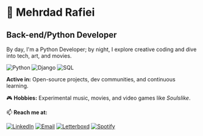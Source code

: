  # 👾 Mehrdad Rafiei
## Back-end/Python Developer
By day, I'm a Python Developer; by night, I explore creative coding and dive into tech, art, and movies.  

![Python](https://img.shields.io/badge/-Python-3776AB?style=flat-square&logo=python&logoColor=white)
![Django](https://img.shields.io/badge/-Django-092E20?style=flat-square&logo=django&logoColor=white)
![SQL](https://img.shields.io/badge/-SQL-4479A1?style=flat-square&logo=postgresql&logoColor=white)

**Active in:** Open-source projects, dev communities, and continuous learning.  

🎮 **Hobbies:** Experimental music, movies, and video games like *Soulslike*.  

📫 **Reach me at:**

[![LinkedIn](https://img.shields.io/badge/-LinkedIn-0077B5?style=flat-square&logo=linkedin&logoColor=white)](https://www.linkedin.com/in/mehrdadrafiei)
[![Email](https://img.shields.io/badge/-Email-D14836?style=flat-square&logo=gmail&logoColor=white)](mailto:mehrdad.rafiei.dev@gmail.com)
[![Letterboxd](https://img.shields.io/badge/-Letterboxd-00CC44?style=flat-square&logo=letterboxd&logoColor=white)]([https://letterboxd.com/yourusername](https://letterboxd.com/realmeh))
[![Spotify](https://img.shields.io/badge/-Spotify-1DB954?style=flat-square&logo=spotify&logoColor=white)](https://www.linkedin.com/in/mehrdadrafiei)
